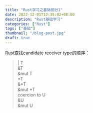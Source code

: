 ```yaml
---
title: "Rust学习之基础部分1"
date: 2022-12-01T12:35:02+08:00
description: "Rust基础学习"
categories: ["Rust"]
tags: ["基础"]
thumbnail: "/blog-post.jpg"
draft: true
---
```


Rust查找candidate receiver type的顺序：  
>|
T  
&T  
&mut T  
*T  
&*T  
&mut *T  
coercion to U  
&U  
&mut U  
